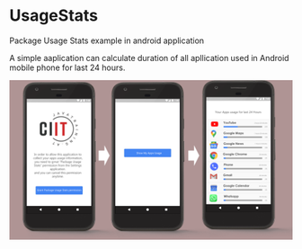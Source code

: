 # UsageStats
Package Usage Stats example in android application

A simple aaplication can calculate duration of all apllication used in Android mobile phone for last 24 hours.

![Screenshot](ciit_usage_stats.png)
